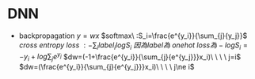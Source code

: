 # DNN
* backpropagation
  $y=wx$
  $softmax\ :S_i=\frac{e^{y_i}}{\sum_{j}{y_j}}$
  $cross\ entropy\ loss\ : -\sum_{i}{label_ilogS_i}$
  $因為label為\ onehot\ loss為 -logS_i=-y_i+log\sum_{j}{e^{y_j}}$
  $dw=(-1+\frac{e^{y_i}}{\sum_{j}{e^{y_j}}}x_i)\ \ \ \  j=i$
  $dw=(\frac{e^{y_i}}{\sum_{j}{e^{y_j}}}x_i)\ \ \ \  j\ne i$